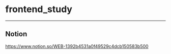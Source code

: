 # frontend_study

---------------
## Notion
https://www.notion.so/WEB-1392b4531a0f49529c4dcb150583b500
